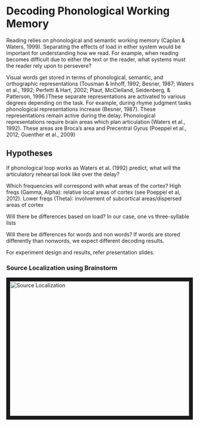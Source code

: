 # Decoding Phonological Working Memory

Reading relies on phonological and semantic working memory (Caplan & Waters, 1999). Separating the effects of load in either system would be important for understanding how we read. For example, when reading becomes difficult due to either the text or the reader, what systems must the reader rely upon to persevere?

Visual words get stored in terms of phonological, semantic, and orthographic representations (Tousman & Inhoff, 1992; Besner, 1987;  Waters et al., 1992; Perfetti & Hart, 2002; Plaut, McClelland, Seidenberg, & Patterson, 1996.)These separate representations are activated to various degrees depending on the task. For example, during rhyme judgment tasks phonological representations increase (Besner, 1987). These representations remain active during the delay. Phonological representations require brain areas which plan articulation (Waters et al., 1992). These areas are Broca’s area and Precentral Gyrus (Poeppel et al., 2012; Guenther et al., 2009)

## Hypotheses
If phonological loop works as Waters et al. (1992) predict, what will the articulatory rehearsal look like over the delay?

Which frequencies will correspond with what areas of the cortex? High freqs (Gamma, Alpha): relative local areas of cortex (see Poeppel et al, 2012). Lower freqs (Theta): involvement of subcortical areas/dispersed areas of cortex

Will there be differences based on load? In our case, one vs three-syllable lists

Will there be differences for words and non words? If words are stored differently than nonwords, we expect different decoding results.

For experiment design and results, refer presentation slides. 

### Source Localization using Brainstorm 
<a href="http://www.youtube.com/watch?feature=player_embedded&v=-f3jgjEt_pc
" target="_blank"><img src="http://img.youtube.com/vi/-f3jgjEt_pc/0.jpg" 
alt=" Source Localization" width="480" height="360" border="10" /></a>
